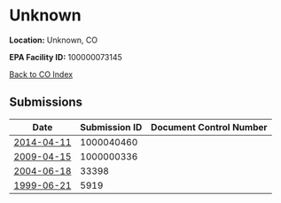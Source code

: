 # Unknown

**Location:** Unknown, CO

**EPA Facility ID:** 100000073145

[Back to CO Index](../../index.md)

## Submissions

| Date | Submission ID | Document Control Number |
|------|--------------|-------------------------|
| [2014-04-11](submissions/1000040460.md) | 1000040460 |  |
| [2009-04-15](submissions/1000000336.md) | 1000000336 |  |
| [2004-06-18](submissions/33398.md) | 33398 |  |
| [1999-06-21](submissions/5919.md) | 5919 |  |
